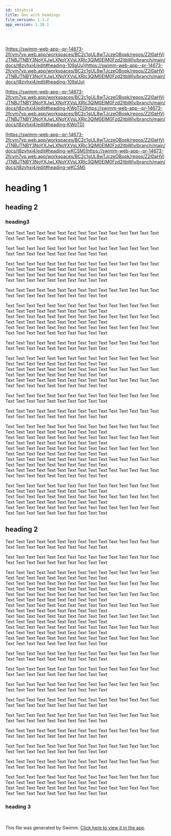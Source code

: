 ```yaml
---
id: t8zyhxi4
title: Doc with headings
file_version: 1.1.2
app_version: 1.10.1
---
```


<br/>

[https://swimm-web-app--pr-14673-2fcym7vp.web.app/workspaces/BC2c1gUL8wTJczeOBopk/repos/Z2l0aHViJTNBJTNBY3NoYXJwLXNoYXVsLXRlc3QlM0ElM0Fzd2ltbWlv/branch/main/docs/t8zyhxi4/edit#heading-109aUu](https://swimm-web-app--pr-14673-2fcym7vp.web.app/workspaces/BC2c1gUL8wTJczeOBopk/repos/Z2l0aHViJTNBJTNBY3NoYXJwLXNoYXVsLXRlc3QlM0ElM0Fzd2ltbWlv/branch/main/docs/t8zyhxi4/edit#heading-109aUu)

[https://swimm-web-app--pr-14673-2fcym7vp.web.app/workspaces/BC2c1gUL8wTJczeOBopk/repos/Z2l0aHViJTNBJTNBY3NoYXJwLXNoYXVsLXRlc3QlM0ElM0Fzd2ltbWlv/branch/main/docs/t8zyhxi4/edit#heading-KWoTD](https://swimm-web-app--pr-14673-2fcym7vp.web.app/workspaces/BC2c1gUL8wTJczeOBopk/repos/Z2l0aHViJTNBJTNBY3NoYXJwLXNoYXVsLXRlc3QlM0ElM0Fzd2ltbWlv/branch/main/docs/t8zyhxi4/edit#heading-KWoTD)

[https://swimm-web-app--pr-14673-2fcym7vp.web.app/workspaces/BC2c1gUL8wTJczeOBopk/repos/Z2l0aHViJTNBJTNBY3NoYXJwLXNoYXVsLXRlc3QlM0ElM0Fzd2ltbWlv/branch/main/docs/t8zyhxi4/edit#heading-wKCSM](https://swimm-web-app--pr-14673-2fcym7vp.web.app/workspaces/BC2c1gUL8wTJczeOBopk/repos/Z2l0aHViJTNBJTNBY3NoYXJwLXNoYXVsLXRlc3QlM0ElM0Fzd2ltbWlv/branch/main/docs/t8zyhxi4/edit#heading-wKCSM)

# heading 1

## heading 2

### heading3

Text Text Text Text Text Text Text Text Text Text Text Text Text Text Text Text Text Text Text Text Text Text Text Text Text

Text Text Text Text Text Text Text Text Text Text Text Text Text Text Text Text Text Text Text Text Text Text Text Text Text

Text Text Text Text Text Text Text Text Text Text Text Text Text Text Text Text Text Text Text Text Text Text Text Text Text<br/>
Text Text Text Text Text Text Text Text Text Text Text Text Text Text Text Text Text Text Text Text Text Text Text Text Text

Text Text Text Text Text Text Text Text Text Text Text Text Text Text Text Text Text Text Text Text Text Text Text Text Text

Text Text Text Text Text Text Text Text Text Text Text Text Text Text Text Text Text Text Text Text Text Text Text Text Text<br/>
Text Text Text Text Text Text Text Text Text Text Text Text Text Text Text Text Text Text Text Text Text Text Text Text Text<br/>
Text Text Text Text Text Text Text Text Text Text Text Text Text Text Text Text Text Text Text Text Text Text Text Text Text

Text Text Text Text Text Text Text Text Text Text Text Text Text Text Text Text Text Text Text Text Text Text Text Text Text

Text Text Text Text Text Text Text Text Text Text Text Text Text Text Text Text Text Text Text Text Text Text Text Text Text<br/>
Text Text Text Text Text Text Text Text Text Text Text Text Text Text Text Text Text Text Text Text Text Text Text Text Text<br/>
Text Text Text Text Text Text Text Text Text Text Text Text Text Text Text Text Text Text Text Text Text Text Text Text Text

Text Text Text Text Text Text Text Text Text Text Text Text Text Text Text Text Text Text Text Text Text Text Text Text Text

Text Text Text Text Text Text Text Text Text Text Text Text Text Text Text Text Text Text Text Text Text Text Text Text Text

Text Text Text Text Text Text Text Text Text Text Text Text Text Text Text Text Text Text Text Text Text Text Text Text Text<br/>
Text Text Text Text Text Text Text Text Text Text Text Text Text Text Text Text Text Text Text Text Text Text Text Text Text<br/>
Text Text Text Text Text Text Text Text Text Text Text Text Text Text Text Text Text Text Text Text Text Text Text Text Text<br/>
Text Text Text Text Text Text Text Text Text Text Text Text Text Text Text Text Text Text Text Text Text Text Text Text Text<br/>
Text Text Text Text Text Text Text Text Text Text Text Text Text Text Text Text Text Text Text Text Text Text Text Text Text

Text Text Text Text Text Text Text Text Text Text Text Text Text Text Text Text Text Text Text Text Text Text Text Text Text<br/>
Text Text Text Text Text Text Text Text Text Text Text Text Text Text Text Text Text Text Text Text Text Text Text Text Text<br/>
Text Text Text Text Text Text Text Text Text Text Text Text Text Text Text Text Text Text Text Text Text Text Text Text Text

## heading 2

Text Text Text Text Text Text Text Text Text Text Text Text Text Text Text Text Text Text Text Text Text Text Text Text Text

Text Text Text Text Text Text Text Text Text Text Text Text Text Text Text Text Text Text Text Text Text Text Text Text Text

Text Text Text Text Text Text Text Text Text Text Text Text Text Text Text Text Text Text Text Text Text Text Text Text Text<br/>
Text Text Text Text Text Text Text Text Text Text Text Text Text Text Text Text Text Text Text Text Text Text Text Text Text<br/>
Text Text Text Text Text Text Text Text Text Text Text Text Text Text Text Text Text Text Text Text Text Text Text Text Text<br/>
Text Text Text Text Text Text Text Text Text Text Text Text Text Text Text Text Text Text Text Text Text Text Text Text Text<br/>
Text Text Text Text Text Text Text Text Text Text Text Text Text Text Text Text Text Text Text Text Text Text Text Text Text<br/>
Text Text Text Text Text Text Text Text Text Text Text Text Text Text Text Text Text Text Text Text Text Text Text Text Text<br/>
Text Text Text Text Text Text Text Text Text Text Text Text Text Text Text Text Text Text Text Text Text Text Text Text Text

Text Text Text Text Text Text Text Text Text Text Text Text Text Text Text Text Text Text Text Text Text Text Text Text Text

Text Text Text Text Text Text Text Text Text Text Text Text Text Text Text Text Text Text Text Text Text Text Text Text Text

Text Text Text Text Text Text Text Text Text Text Text Text Text Text Text Text Text Text Text Text Text Text Text Text Text

Text Text Text Text Text Text Text Text Text Text Text Text Text Text Text Text Text Text Text Text Text Text Text Text Text

Text Text Text Text Text Text Text Text Text Text Text Text Text Text Text Text Text Text Text Text Text Text Text Text Text

Text Text Text Text Text Text Text Text Text Text Text Text Text Text Text Text Text Text Text Text Text Text Text Text Text

Text Text Text Text Text Text Text Text Text Text Text Text Text Text Text Text Text Text Text Text Text Text Text Text Text

Text Text Text Text Text Text Text Text Text Text Text Text Text Text Text Text Text Text Text Text Text Text Text Text Text

Text Text Text Text Text Text Text Text Text Text Text Text Text Text Text Text Text Text Text Text Text Text Text Text Text<br/>
Text Text Text Text Text Text Text Text Text Text Text Text Text Text Text Text Text Text Text Text Text Text Text Text Text

### heading 3

<br/>

This file was generated by Swimm. [Click here to view it in the app](http://localhost:5001/repos/Z2l0aHViJTNBJTNBY3NoYXJwLXNoYXVsLXRlc3QlM0ElM0Fzd2ltbWlv/docs/t8zyhxi4).
